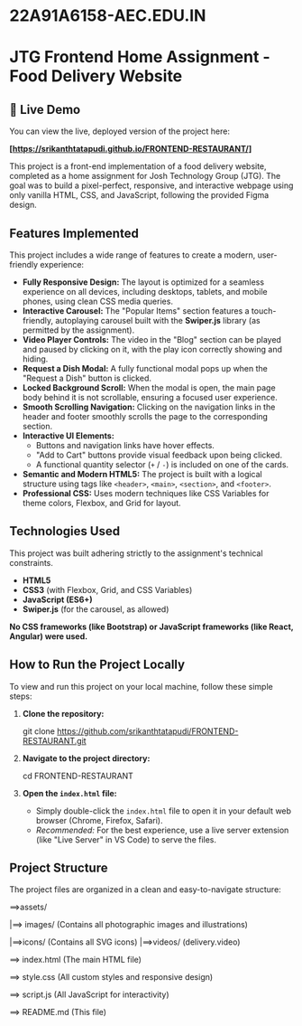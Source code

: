 # 22A91A6158-AEC.EDU.IN
# JTG Frontend Home Assignment - Food Delivery Website

## 🚀 Live Demo

You can view the live, deployed version of the project here:

**[https://srikanthtatapudi.github.io/FRONTEND-RESTAURANT/]**

This project is a front-end implementation of a food delivery website, completed as a home assignment for Josh Technology Group (JTG). The goal was to build a pixel-perfect, responsive, and interactive webpage using only vanilla HTML, CSS, and JavaScript, following the provided Figma design.

## Features Implemented

This project includes a wide range of features to create a modern, user-friendly experience:

-   **Fully Responsive Design:** The layout is optimized for a seamless experience on all devices, including desktops, tablets, and mobile phones, using clean CSS media queries.
-   **Interactive Carousel:** The "Popular Items" section features a touch-friendly, autoplaying carousel built with the **Swiper.js** library (as permitted by the assignment).
-   **Video Player Controls:** The video in the "Blog" section can be played and paused by clicking on it, with the play icon correctly showing and hiding.
-   **Request a Dish Modal:** A fully functional modal pops up when the "Request a Dish" button is clicked.
-   **Locked Background Scroll:** When the modal is open, the main page body behind it is not scrollable, ensuring a focused user experience.
-   **Smooth Scrolling Navigation:** Clicking on the navigation links in the header and footer smoothly scrolls the page to the corresponding section.
-   **Interactive UI Elements:**
    -   Buttons and navigation links have hover effects.
    -   "Add to Cart" buttons provide visual feedback upon being clicked.
    -   A functional quantity selector (`+` / `-`) is included on one of the cards.
-   **Semantic and Modern HTML5:** The project is built with a logical structure using tags like `<header>`, `<main>`, `<section>`, and `<footer>`.
-   **Professional CSS:** Uses modern techniques like CSS Variables for theme colors, Flexbox, and Grid for layout.

## Technologies Used

This project was built adhering strictly to the assignment's technical constraints.

-   **HTML5**
-   **CSS3** (with Flexbox, Grid, and CSS Variables)
-   **JavaScript (ES6+)**
-   **Swiper.js** (for the carousel, as allowed)

**No CSS frameworks (like Bootstrap) or JavaScript frameworks (like React, Angular) were used.**

## How to Run the Project Locally

To view and run this project on your local machine, follow these simple steps:

1.  **Clone the repository:**

    git clone https://github.com/srikanthtatapudi/FRONTEND-RESTAURANT.git


2.  **Navigate to the project directory:**

    cd FRONTEND-RESTAURANT


3.  **Open the `index.html` file:**
    -   Simply double-click the `index.html` file to open it in your default web browser (Chrome, Firefox, Safari).
    -   *Recommended:* For the best experience, use a live server extension (like "Live Server" in VS Code) to serve the files.


## Project Structure

The project files are organized in a clean and easy-to-navigate structure:

==>assets/

   |==> images/ (Contains all photographic images and illustrations)

   |==>icons/ (Contains all SVG icons)
    |==>videos/ (delivery.video)

==> index.html (The main HTML file)

==> style.css (All custom styles and responsive design)

==> script.js (All JavaScript for interactivity)

==> README.md (This file)

